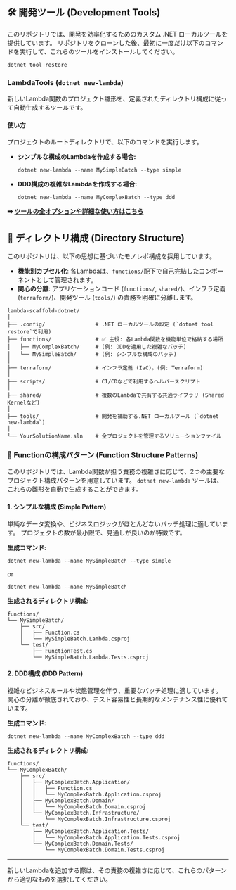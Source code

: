 ## 🛠️ 開発ツール (Development Tools)

このリポジトリでは、開発を効率化するためのカスタム .NET ローカルツールを提供しています。
リポジトリをクローンした後、最初に一度だけ以下のコマンドを実行して、これらのツールをインストールしてください。

```shell
dotnet tool restore
```

### LambdaTools (`dotnet new-lambda`)

新しいLambda関数のプロジェクト雛形を、定義されたディレクトリ構成に従って自動生成するツールです。

#### 使い方

プロジェクトのルートディレクトリで、以下のコマンドを実行します。

* **シンプルな構成のLambdaを作成する場合:**
    ```shell
    dotnet new-lambda --name MySimpleBatch --type simple
    ```

* **DDD構成の複雑なLambdaを作成する場合:**
    ```shell
    dotnet new-lambda --name MyComplexBatch --type ddd
    ```

**➡️ [ツールの全オプションや詳細な使い方はこちら](./tools/LambdaTools/README.md)**

## 📁 ディレクトリ構成 (Directory Structure)

このリポジトリは、以下の思想に基づいたモノレポ構成を採用しています。

- **機能別カプセル化**: 各Lambdaは、`functions/`配下で自己完結したコンポーネントとして管理されます。
- **関心の分離**: アプリケーションコード (`functions/`, `shared/`)、インフラ定義 (`terraform/`)、開発ツール (`tools/`) の責務を明確に分離します。

```text
lambda-scaffold-dotnet/
│
├── .config/                # .NET ローカルツールの設定 (`dotnet tool restore`で利用)
├── functions/              # ✅ 主役: 各Lambda関数を機能単位で格納する場所
│   ├── MyComplexBatch/     # (例: DDDを適用した複雑なバッチ)
│   └── MySimpleBatch/      # (例: シンプルな構成のバッチ)
│
├── terraform/              # インフラ定義 (IaC)。(例: Terraform)
│
├── scripts/                # CI/CDなどで利用するヘルパースクリプト
│
├── shared/                 # 複数のLambdaで共有する共通ライブラリ (Shared Kernelなど)
│
├── tools/                  # 開発を補助する.NET ローカルツール (`dotnet new-lambda`)
│
└── YourSolutionName.sln    # 全プロジェクトを管理するソリューションファイル
```

### 🧬 Functionの構成パターン (Function Structure Patterns)

このリポジトリでは、Lambda関数が担う責務の複雑さに応じて、2つの主要なプロジェクト構成パターンを用意しています。
`dotnet new-lambda` ツールは、これらの雛形を自動で生成することができます。

#### 1. シンプルな構成 (Simple Pattern)

単純なデータ変換や、ビジネスロジックがほとんどないバッチ処理に適しています。
プロジェクトの数が最小限で、見通しが良いのが特徴です。

**生成コマンド:**
```shell
dotnet new-lambda --name MySimpleBatch --type simple
```
or
```shell
dotnet new-lambda --name MySimpleBatch
```


**生成されるディレクトリ構成:**
```Plaintext
functions/
└── MySimpleBatch/
    ├── src/
    │   ├── Function.cs
    │   └── MySimpleBatch.Lambda.csproj
    └── test/
        ├── FunctionTest.cs
        └── MySimpleBatch.Lambda.Tests.csproj
```

#### 2. DDD構成 (DDD Pattern)

複雑なビジネスルールや状態管理を伴う、重要なバッチ処理に適しています。
関心の分離が徹底されており、テスト容易性と長期的なメンテナンス性に優れています。

**生成コマンド:**
```shell
dotnet new-lambda --name MyComplexBatch --type ddd
```

**生成されるディレクトリ構成:**
```Plaintext
functions/
└── MyComplexBatch/
    ├── src/
    │   ├── MyComplexBatch.Application/
    │   │   ├── Function.cs
    │   │   └── MyComplexBatch.Application.csproj
    │   ├── MyComplexBatch.Domain/
    │   │   └── MyComplexBatch.Domain.csproj
    │   └── MyComplexBatch.Infrastructure/
    │       └── MyComplexBatch.Infrastructure.csproj
    └── test/
        ├── MyComplexBatch.Application.Tests/
        │   └── MyComplexBatch.Application.Tests.csproj
        └── MyComplexBatch.Domain.Tests/
            └── MyComplexBatch.Domain.Tests.csproj
```

---
新しいLambdaを追加する際は、その責務の複雑さに応じて、これらのパターンから適切なものを選択してください。
